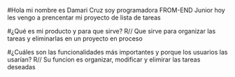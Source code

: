 
#Hola mi nombre es Damari Cruz soy programadora FROM-END Junior 
hoy les vengo a prencentar mi proyecto de lista de tareas


#¿Qué es mi producto y para que sirve?
R// Que sirve para organizar las tareas y eliminarlas 
en un proyecto en proceso

#¿Cuáles son las funcionalidades más importantes y porque los usuarios las usarían?
R// Su funcion es organizar, modificar y elimirar las tareas deseadas